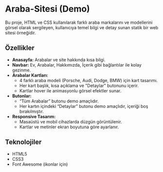 # Araba-Sitesi (Demo)
Bu proje, HTML ve CSS kullanılarak farklı araba markalarını ve modellerini görsel olarak sergileyen, kullanıcıya temel bilgi ve detay sunan statik bir web sitesi örneğidir.

## Özellikler
- **Anasayfa:** Arabalar ve site hakkında kısa bilgi.  
- **Navbar:** Ev, Arabalar, Hakkımızda, İçerik gibi bağlantılar ile kolay gezinme.  
- **Arabalar Kartları:**
  - 4 farklı araba modeli (Porsche, Audi, Dodge, BMW) için kart tasarımı.
  - Her kart başlık, kısa açıklama ve "Detaylar" butonunu içerir.
  - Kartlar hover ile animasyonlu görsel efektler sunar.
- **Butonlar:**
  - “Tüm Arabalar” butonu demo amaçlıdır.
  - Her kartın içindeki “Detaylar” butonu demo amaçlıdır, içeriği boş bırakılmıştır.
- **Responsive Tasarım:**
  - Masaüstü ve mobil cihazlarda düzgün görüntülenir.
  - Kartlar ve metinler ekran boyutuna göre ayarlanır.

## Teknolojiler
- HTML5  
- CSS3  
- Font Awesome (ikonlar için)  
